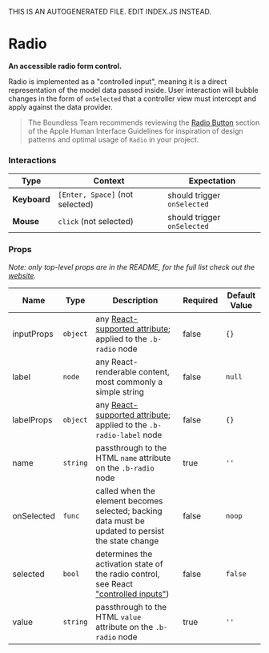 THIS IS AN AUTOGENERATED FILE. EDIT INDEX.JS INSTEAD.

# Radio
__An accessible radio form control.__

Radio is implemented as a "controlled input", meaning it is a direct representation of the model data passed inside. User interaction will bubble changes in the form of `onSelected` that a controller view must intercept and apply against the data provider.

> The Boundless Team recommends reviewing the [Radio Button](https://developer.apple.com/library/mac/documentation/UserExperience/Conceptual/OSXHIGuidelines/ControlsButtons.html#//apple_ref/doc/uid/20000957-CH48-SW10) section of the Apple Human Interface Guidelines for inspiration of design patterns and optimal usage of `Radio` in your project.

### Interactions

Type | Context | Expectation
---- | ------- | -----------
__Keyboard__ | `[Enter, Space]` (not selected) | should trigger `onSelected`
__Mouse__ | `click` (not selected) | should trigger `onSelected`

### Props

_Note: only top-level props are in the README, for the full list check out the [website](http://boundless.js.org/Radio#props)._

Name | Type | Description | Required | Default Value
---- | ---- | ----------- | -------- | -------------
inputProps | `object` | any [React-supported attribute](https://facebook.github.io/react/docs/tags-and-attributes.html#html-attributes); applied to the `.b-radio` node | false | `{}`
label | `node` | any React-renderable content, most commonly a simple string | false | `null`
labelProps | `object` | any [React-supported attribute](https://facebook.github.io/react/docs/tags-and-attributes.html#html-attributes); applied to the `.b-radio-label` node | false | `{}`
name | `string` | passthrough to the HTML `name` attribute on the `.b-radio` node | true | `''`
onSelected | `func` | called when the element becomes selected; backing data must be updated to persist the state change | false | `noop`
selected | `bool` | determines the activation state of the radio control, see React ["controlled inputs"](https://facebook.github.io/react/docs/forms.html#controlled-components)) | false | `false`
value | `string` | passthrough to the HTML `value` attribute on the `.b-radio` node | true | `''`
